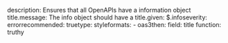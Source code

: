 description: Ensures that all OpenAPIs have a information object title.message: The info object should have a title.given: $.infoseverity: errorrecommended: truetype: styleformats:  - oas3then:  field: title  function: truthy